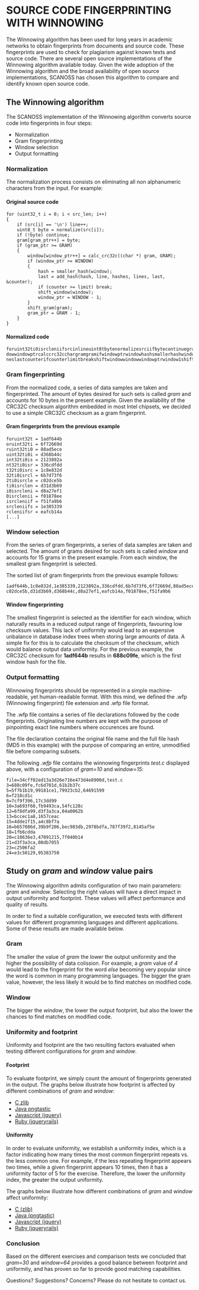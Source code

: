 # SOURCE CODE FINGERPRINTING WITH WINNOWING

The Winnowing algorithm has been used for long years in academic networks to obtain fingerprints from documents and source code. These fingerprints are used to check for plagiarism against known texts and source code. There are several open source implementations of the Winnowing algorithm available today. Given the wide adoption of the Winnowing algorithm and the broad availability of open source implementations, SCANOSS has chosen this algorithm to compare and identify known open source code.

## The Winnowing algorithm

The SCANOSS implementation of the Winnowing algorithm converts source code into fingerprints in four steps:

- Normalization
- Gram fingerprinting
- Window selection
- Output formatting

### Normalization

The normalization process consists on eliminating all non alphanumeric characters from the input. For example:

#### Original source code

```
for (uint32_t i = 0; i < src_len; i++)
{
	if (src[i] == '\n') line++;
	uint8_t byte = normalize(src[i]);
	if (!byte) continue;
	gram[gram_ptr++] = byte;
	if (gram_ptr >= GRAM)
	{
		window[window_ptr++] = calc_crc32c((char *) gram, GRAM);
		if (window_ptr >= WINDOW)
		{
			hash = smaller_hash(window);
			last = add_hash(hash, line, hashes, lines, last, &counter);
			if (counter >= limit) break;
			shift_window(window);
			window_ptr = WINDOW - 1;
		}
		shift_gram(gram);
		gram_ptr = GRAM - 1;
	}
}
```

#### Normalized code

```
foruint32ti0isrcleniifsrcinlineuint8tbytenormalizesrciifbytecontinuegramgramptrbyteifgramptrgramwin
dowwindowptrcalccrc32cchargramgramifwindowptrwindowhashsmallerhashwindowlastaddhashhashlinehashesli
neslastcounterifcounterlimitbreakshiftwindowwindowwindowptrwindow1shiftgramgramgramptrgram1
```

### Gram fingerprinting

From the normalized code, a series of data samples are taken and fingerprinted. The amount of bytes desired for such sets is called _gram_ and accounts for 10 bytes in the present example. Given the availability of the CRC32C checksum algorithm embedded in most Intel chipsets, we decided to use a simple CRC32C checksum as a gram fingerprint.

#### Gram fingerprints from the previous example

```
foruint32t = 1adf644b
oruint32ti = 6f72669d
ruint32ti0 = 88ad5ece
uint32ti0i = d368b44c
int32ti0is = 2123892a
nt32ti0isr = 336cdfdd
t32ti0isrc = 1c8e832d
32ti0isrcl = 6b7d73f6
2ti0isrcle = c02dce5b
ti0isrclen = d31d3b69
i0isrcleni = d8a27ef1
0isrclenii = f01878ee
isrcleniif = f51fa9b6
srcleniifs = 1e385339
rcleniifsr = eafcb14a
[...]
```

### Window selection

From the series of gram fingerprints, a series of data samples are taken and selected. The amount of grams desired for such sets is called _window_ and accounts for 15 grams in the present example. From each window, the smallest gram fingerprint is selected.

The sorted list of gram fingerprints from the previous example follows:

```
1adf644b,1c8e832d,1e385339,2123892a,336cdfdd,6b7d73f6,6f72669d,88ad5ece,
c02dce5b,d31d3b69,d368b44c,d8a27ef1,eafcb14a,f01878ee,f51fa9b6
```

#### Window fingerprinting

The smallest fingerprint is selected as the identifier for each window, which naturally results in a reduced output range of fingerprints, favouring low checksum values. This lack of uniformity would lead to an expensive unbalance in database index trees when storing large amounts of data. A simple fix for this is to calculate the checksum of the checksum, which would balance output data uniformity. For the previous example, the CRC32C checksum for **1adf644b** results in **688c09fe**, which is the first window hash for the file.

### Output formatting

Winnowing fingerprints should be represented in a simple machine-readable, yet human-readable format. With this mind, we defined the .wfp (Winnowing fingerprint) file extension and .wfp file format.

The .wfp file contains a series of file declarations followed by the code fingerprints. Originating line numbers are kept with the purpose of pinpointing exact line numbers where occurences are found.

The file declaration contains the original file name and the full file hash (MD5 in this example) with the purpose of comparing an entire, unmodified file before comparing subsets.

The following _.wfp_ file contains the winnowing fingerprints _test.c_ displayed above, with a configuration of _gram=10_ and _window=15_:

```
file=34cff02ed13a3d26e716e473d4e8900d,test.c
3=688c09fe,fc6d701d,61b2b37c
5=5f7b1b19,99181ce1,79923cb2,64691599
6=f218cd1c
8=7cf9f396,17c3dd99
10=3a693f60,fb9493ca,54fc128c
12=6f8dfa99,d3f3a3ca,04a0062b
13=bccec1a8,1657ceac
15=4dde1f15,a4c8bf7a
16=b657086d,39b9f206,bec983db,2978bdfa,787f39f2,8145af5e
18=1fb6cdda
20=c18636e3,47091215,7f040b14
21=d3f3a3ca,08db7055
23=c2506fa2
24=e3c50129,95383750
```

## Study on _gram_ and _window_ value pairs

The Winnowing algorithm admits configuration of two main parameters: _gram_ and _window_. Selecting the right values will have a direct impact in output uniformity and footprint. These values will affect performance and quality of results.

In order to find a suitable configuration, we executed tests with different values for different programming languages and different applications. Some of these results are made available below.

### Gram

The smaller the value of _gram_ the lower the output uniformity and the higher the possibility of data colission. For example, a _gram_ value of _4_ would lead to the fingerprint for the word _else_ becoming very popular since the word is common in many programming languages. The bigger the gram value, however, the less likely it would be to find matches on modified code.

### Window

The bigger the _window_, the lower the output footprint, but also the lower the chances to find matches on modified code.

### Uniformity and footprint

Uniformity and footprint are the two resulting factors evaluated when testing different configurations for _gram_ and _window_.

#### Footprint

To evaluate footprint, we simply count the amount of fingerprints generated in the output. The graphs below illustrate how footprint is affected by different combinations of _gram_ and _window_:

- [C zlib](images/Footprint-C.png)
- [Java pngtastic](images/Footprint-Java.png)
- [Javascript (jquery)](images/Footprint-JQuery.png)
- [Ruby (jqueryrails)](images/Footprint-Ruby.png)

#### Uniformity

In order to evaluate uniformity, we establish a uniformity index, which is a factor indicating how many times the most common fingerprint repeats vs. the less common one. For example, if the less repeating fingerprint appears two times, while a given fingerprint appears 10 times, then it has a uniformity factor of 5 for the exercise. Therefore, the lower the uniformity index, the greater the output uniformity.

The graphs below illustrate how different combinations of _gram_ and _window_ affect uniformity:

- [C (zlib)](images/Uniformity-C.png)
- [Java (pngtastic)](images/Uniformity-Java.png)
- [Javascript (jquery)](images/Uniformity-JQuery.png)
- [Ruby (jqueryrails)](images/Uniformity-Ruby.png)

### Conclusion

Based on the different exercises and comparison tests we concluded that _gram=30_ and _window=64_ provides a good balance between footprint and uniformity, and has proven so far to provide good matching capabilities.

Questions? Suggestions? Concerns? Please do not hesitate to contact us.

